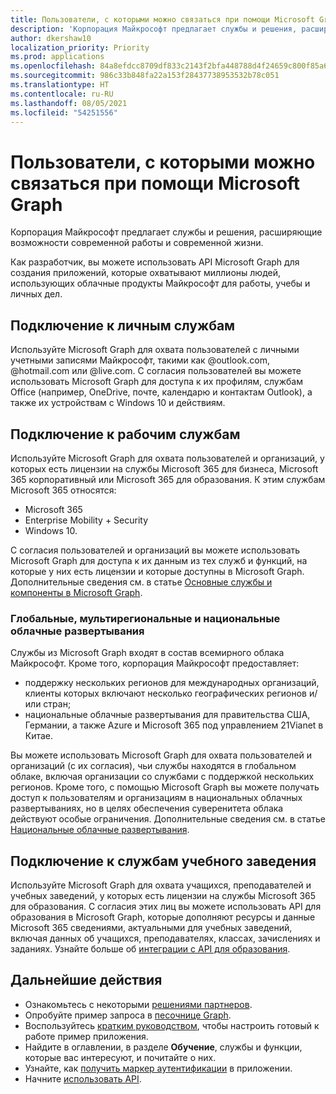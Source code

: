 ```yaml
---
title: Пользователи, с которыми можно связаться при помощи Microsoft Graph
description: 'Корпорация Майкрософт предлагает службы и решения, расширяющие возможности современной работы и современной жизни. '
author: dkershaw10
localization_priority: Priority
ms.prod: applications
ms.openlocfilehash: 84a8efdcc8709df833c2143f2bfa448788d4f24659c800f85a697bb9bbbd4c49
ms.sourcegitcommit: 986c33b848fa22a153f28437738953532b78c051
ms.translationtype: HT
ms.contentlocale: ru-RU
ms.lasthandoff: 08/05/2021
ms.locfileid: "54251556"
---
```

# <a name="users-you-can-reach-with-microsoft-graph"></a>Пользователи, с которыми можно связаться при помощи Microsoft Graph

Корпорация Майкрософт предлагает службы и решения, расширяющие возможности современной работы и современной жизни.

Как разработчик, вы можете использовать API Microsoft Graph для создания приложений, которые охватывают миллионы людей, использующих облачные продукты Майкрософт для работы, учебы и личных дел.

## <a name="connect-to-personal-services"></a>Подключение к личным службам

Используйте Microsoft Graph для охвата пользователей с личными учетными записями Майкрософт, такими как @outlook.com, @hotmail.com или @live.com. С согласия пользователей вы можете использовать Microsoft Graph для доступа к их профилям, службам Office (например, OneDrive, почте, календарю и контактам Outlook), а также их устройствам с Windows 10 и действиям.

## <a name="connect-to-work-services"></a>Подключение к рабочим службам

Используйте Microsoft Graph для охвата пользователей и организаций, у которых есть лицензии на службы Microsoft 365 для бизнеса, Microsoft 365 корпоративный или Microsoft 365 для образования. К этим службам Microsoft 365 относятся:

- Microsoft 365
- Enterprise Mobility + Security
- Windows 10.

С согласия пользователей и организаций вы можете использовать Microsoft Graph для доступа к их данным из тех служб и функций, на которые у них есть лицензии и которые доступны в Microsoft Graph. Дополнительные сведения см. в статье [Основные службы и компоненты в Microsoft Graph](overview-major-services.md).

### <a name="worldwide-multigeo-and-national-clouds"></a>Глобальные, мультирегиональные и национальные облачные развертывания

Службы из Microsoft Graph входят в состав всемирного облака Майкрософт. Кроме того, корпорация Майкрософт предоставляет:

- поддержку нескольких регионов для международных организаций, клиенты которых включают несколько географических регионов и/или стран;
- национальные облачные развертывания для правительства США, Германии, а также Azure и Microsoft 365 под управлением 21Vianet в Китае.

Вы можете использовать Microsoft Graph для охвата пользователей и организаций (с их согласия), чьи службы находятся в глобальном облаке, включая организации со службами с поддержкой нескольких регионов. Кроме того, с помощью Microsoft Graph вы можете получать доступ к пользователям и организациям в национальных облачных развертываниях, но в целях обеспечения суверенитета облака действуют особые ограничения. Дополнительные сведения см. в статье [Национальные облачные развертывания](deployments.md).

## <a name="connect-to-school-services"></a>Подключение к службам учебного заведения

Используйте Microsoft Graph для охвата учащихся, преподавателей и учебных заведений, у которых есть лицензии на службы Microsoft 365 для образования. С согласия этих лиц вы можете использовать API для образования в Microsoft Graph, которые дополняют ресурсы и данные Microsoft 365 сведениями, актуальными для учебных заведений, включая данных об учащихся, преподавателях, классах, зачислениях и заданиях. Узнайте больше об [интеграции с API для образования](education-concept-overview.md).

## <a name="next-steps"></a>Дальнейшие действия

- Ознакомьтесь с некоторыми [решениями партнеров](https://developer.microsoft.com/graph/partners).
- Опробуйте пример запроса в [песочнице Graph](https://developer.microsoft.com/graph/graph-explorer).
- Воспользуйтесь [кратким руководством](https://developer.microsoft.com/graph/quick-start), чтобы настроить готовый к работе пример приложения.
- Найдите в оглавлении, в разделе **Обучение**, службы и функции, которые вас интересуют, и почитайте о них.
- Узнайте, как [получить маркер аутентификации](./auth/index.yml) в приложении.
- Начните [использовать API](use-the-api.md).